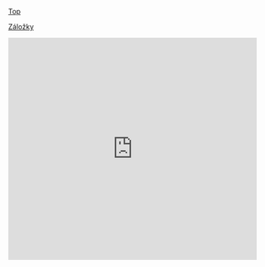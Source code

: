 [Top](https://raindrop.io/bedjan/top-22446654)

[Záložky](https://raindrop.io/bedjan/zalozky-22446332)

<iframe style="border: 0; width: 100%; height: 450px;" allowfullscreen frameborder="0" src="https://raindrop.io/bedjan/top-22446654/embed"></iframe>
